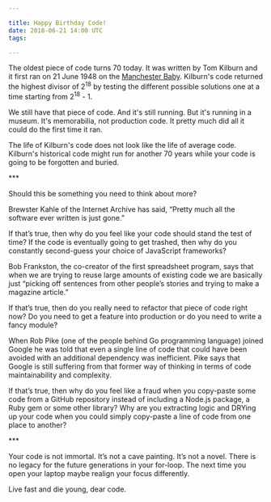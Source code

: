 ```yaml
---

title: Happy Birthday Code!
date: 2018-06-21 14:00 UTC
tags:

---
```


The oldest piece of code turns 70 today. It was written by Tom Kilburn and it first ran on 21 June 1948 on the [Manchester Baby](https://en.m.wikipedia.org/wiki/Manchester_Baby). Kilburn's code returned the highest divisor of 2<sup>18</sup> by testing the different possible solutions one at a time starting from 2<sup>18</sup> - 1.

We still have that piece of code. And it's still running. But it's running in a museum. It's memorabilia, not production code. It pretty much did all it could do the first time it ran.

The life of Kilburn's code does not look like the life of average code. Kilburn's historical code might run for another 70 years while your code is  going to be forgotten and buried.

\*\*\*

Should this be something you need to think about more?

Brewster Kahle of the Internet Archive has said, “Pretty much all the software ever written is just gone.”

If that’s true, then why do you feel like your code should stand the test of time? If the code is eventually going to get trashed, then why do you constantly second-guess your choice of JavaScript frameworks?

Bob Frankston, the co-creator of the first spreadsheet program, says that when we are trying to reuse large amounts of existing code we are basically just “picking off sentences from other people’s stories and trying to make a magazine article.”

If that’s true, then do you really need to refactor that piece of code right now? Do you need to get a feature into production or do you need to write a fancy module?

When Rob Pike (one of the people behind Go programming language) joined Google he was told that even a single line of code that could have been avoided with an additional dependency was inefficient. Pike says that Google is still suffering from that former way of thinking in terms of code maintainability and complexity.

If that’s true, then why do you feel like a fraud when you copy-paste some code from a GitHub repository instead of including	a Node.js package, a Ruby gem or some other library? Why are you extracting logic and DRYing up your code when you could simply copy-paste a line of code from one place to another?

\*\*\*

Your code is not immortal. It’s not a cave painting. It’s not a novel. There is no legacy for the future generations in your for-loop. The next time you open your laptop maybe realign your focus differently.

Live fast and die young, dear code.
